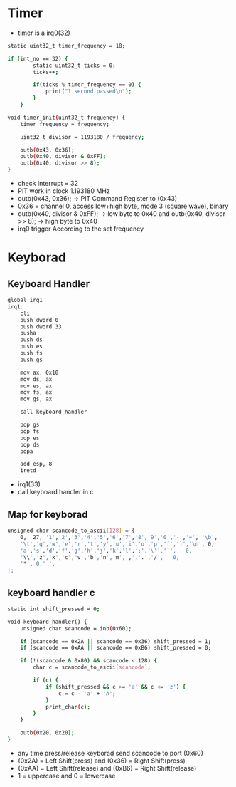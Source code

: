 # Timer
- timer is a irq0(32)

```bash
static uint32_t timer_frequency = 18;

if (int_no == 32) {
        static uint32_t ticks = 0;
        ticks++;

        if(ticks % timer_frequency == 0) {
            print("1 second passed\n");
        }
    }

void timer_init(uint32_t frequency) {
    timer_frequency = frequency;

    uint32_t divisor = 1193180 / frequency;

    outb(0x43, 0x36);
    outb(0x40, divisor & 0xFF);
    outb(0x40, divisor >> 8);
}
```
- check Interrupt = 32 
- PIT work in clock 1.193180 MHz 
- outb(0x43, 0x36); -> PIT Command Register to (0x43)
- 0x36 = channel 0, access low+high byte, mode 3 (square wave), binary
- outb(0x40, divisor & 0xFF); -> low byte to 0x40 and outb(0x40, divisor >> 8); -> high byte to 0x40
- irq0 trigger According to the set frequency

# Keyborad

## Keyboard Handler
```bash 
global irq1
irq1:
    cli
    push dword 0
    push dword 33
    pusha
    push ds
    push es
    push fs
    push gs

    mov ax, 0x10
    mov ds, ax
    mov es, ax
    mov fs, ax
    mov gs, ax

    call keyboard_handler

    pop gs
    pop fs
    pop es
    pop ds
    popa

    add esp, 8
    iretd
```
- irq1(33)
- call keyboard handler in c

## Map for keyborad
```bash
unsigned char scancode_to_ascii[128] = {
    0,  27, '1','2','3','4','5','6','7','8','9','0','-','=', '\b',
    '\t','q','w','e','r','t','y','u','i','o','p','[',']','\n', 0,
    'a','s','d','f','g','h','j','k','l',';','\'','`',   0,
    '\\','z','x','c','v','b','n','m',',','.','/',   0,
    '*', 0,' ',
};
```

## keyboard handler c
```bash
static int shift_pressed = 0;

void keyboard_handler() {
    unsigned char scancode = inb(0x60);

    if (scancode == 0x2A || scancode == 0x36) shift_pressed = 1;
    if (scancode == 0xAA || scancode == 0xB6) shift_pressed = 0;

    if (!(scancode & 0x80) && scancode < 128) {
        char c = scancode_to_ascii[scancode];

        if (c) {
            if (shift_pressed && c >= 'a' && c <= 'z') {
                c = c - 'a' + 'A';
            }
            print_char(c);
        }
    }

    outb(0x20, 0x20);
}
```
- any time press/release keyborad send scancode to port (0x60)
- (0x2A) = Left Shift(press) and (0x36) = Right Shift(press)
- (0xAA) = Left Shift(release) and (0xB6) = Right Shift(release)
- 1  = uppercase and 0 = lowercase